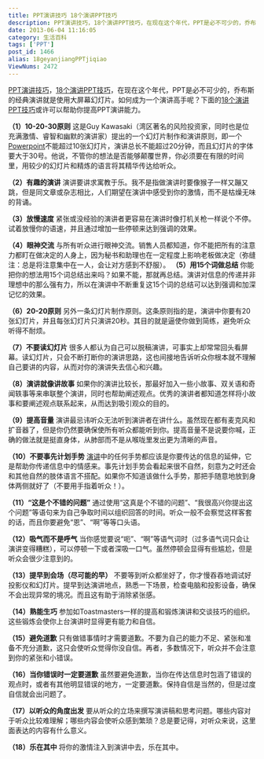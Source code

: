 ```yaml
---
title: PPT演讲技巧 18个演讲PPT技巧
description: PPT演讲技巧，18个演讲PPT技巧，在现在这个年代，PPT是必不可少的，乔布斯的经典演讲就是使用大屏幕幻灯片。如何成为一个演讲高手呢？下面的18个演讲PPT技巧或许可以帮助你提高PPT演讲能力。（1）10-20-30原则这是GuyKawasaki（湾区著名的风险投资家，同时也是位充满激情、睿智和幽默的演讲家）提出的一个幻灯片制作和演讲原则，即一个Powerpoint不能超过10张幻灯片，演
date: 2013-06-04 11:16:05
category: 生活百科
tags: ['PPT']
post_id: 1466
alias: 18geyanjiangPPTjiqiao
ViewNums: 2472
---
```


[PPT演讲技巧](/blog/18geyanjiangpptjiqiao)，[18个演讲PPT技巧](/blog/18geyanjiangpptjiqiao)，在现在这个年代，PPT是必不可少的，乔布斯的经典演讲就是使用大屏幕幻灯片。如何成为一个演讲高手呢？下面的[18个演讲PPT技巧](/blog/18geyanjiangpptjiqiao)或许可以帮助你提高PPT演讲能力。

**（1）10-20-30原则**
这是Guy Kawasaki（湾区著名的风险投资家，同时也是位充满激情、睿智和幽默的演讲家）提出的一个幻灯片制作和演讲原则，即一个[Powerpoint](/blog/18geyanjiangpptjiqiao)不能超过10张幻灯片，演讲总长不能超过20分钟，而且幻灯片的字体要大于30号。他说，不管你的想法是否能够颠覆世界，你必须要在有限的时间里，用较少的幻灯片和精炼的语言将其精华传达给听众。

**（2）有趣的演讲**
演讲要讲求寓教于乐。我不是指做演讲时要像猴子一样又蹦又跳，但是同文章或杂志相比，人们期望在演讲中感受到你的激情，而不是枯燥无味的背诵。

**（3）放慢速度**
紧张或没经验的演讲者更容易在演讲时像打机关枪一样说个不停。试着放慢你的语速，并且通过增加一些停顿来达到强调的效果。

**（4）眼神交流**
与所有听众进行眼神交流。销售人员都知道，你不能把所有的注意力都盯在做决定的人身上，因为秘书和助理也在一定程度上影响老板做决定（弥缝注：总是将注意集中在一人，会让对方感到不舒服）。
 **（5）用15个词做总结**
你能把你的想法用15个词总结出来吗？如果不能，那就再总结。演讲对信息的传递并非理想中的那么强有力，所以在演讲中不断重复这15个词的总结可以达到强调和加深记忆的效果。

**（6）20-20原则**
另外一条幻灯片制作原则。这条原则指的是，演讲中你要有20张幻灯片，并且每张幻灯片只演讲20秒。其目的就是逼使你做到简练，避免听众听得不耐烦。

**（7）不要读幻灯片**
很多人都认为自己可以脱稿演讲，可事实上却常常回头看屏幕。读幻灯片，只会不断打断你的演讲思路，这也间接地告诉听众你根本就不理解自己要讲的内容，从而对你的演讲失去信心和兴趣。

**（8）演讲就像讲故事**
如果你的演讲比较长，那最好加入一些小故事、双关语和奇闻轶事等来串联整个演讲，同时也帮助阐述观点。优秀的演讲者都知道怎样将小故事和要阐述观点联系起来，从而达到吸引观众的目的。

**（9）提高音量**
演讲最忌讳听众无法听到演讲者在讲什么。虽然现在都有麦克风和扩音器了，但是你仍然要确保使所有听众都能听到你。提高音量不是说要你喊，正确的做法就是挺直身体，从肺部而不是从喉咙里发出更为清晰的声音。

**（10）不要事先计划手势**
 [演讲](/blog/18geyanjiangpptjiqiao)中的任何手势都应该是你要传达的信息的延伸，它是帮助你传递信息中的情感来。事先计划手势会看起来很不自然，刻意为之时还会和其他自然的肢体语言不搭配。如果你不知道该做什么手势，那把手随意地放到身体两侧就好了（不要用手指着听众！）。

**（11）“这是个不错的问题”**
通过使用“这真是个不错的问题”、“我很高兴你提出这个问题”等语句来为自己争取时间以组织回答的时间。听众一般不会察觉这样客套的话，而且你要避免“恩”、“啊”等等口头语。

**（12）吸气而不是呼气**
当你感觉要说“呃”、“啊”等语气词时（过多语气词只会让演讲变得糟糕），可以停顿一下或者深吸一口气。虽然停顿会显得有些尴尬，但是听众会很少注意到的。

**（13）提早到会场（尽可能的早）**
不要等到听众都坐好了，你才慢吞吞地调试好投影仪和幻灯片。提早到达演讲地点，熟悉一下场景，检查电脑和投影设备，确保不会出现异常的境况。而且这有助于消除紧张感。

**（14）熟能生巧**
参加如Toastmasters一样的提高和锻炼演讲和交谈技巧的组织。这些锻炼会使你上台演讲时显得更有能力和自信。

**（15）避免道歉**
只有做错事情时才需要道歉。不要为自己的能力不足、紧张和准备不充分道歉，这只会使听众觉得你没自信。再者，多数情况下，听众并不会注意到你的紧张和小错误。

**（16）当你错误时一定要道歉**
虽然要避免道歉，当你在传达信息时包涵了错误的观点时，或者有其他明显错误的地方，一定要道歉。保持自信是当然的，但是过度自信就会出问题了。

**（17）以听众的角度出发**
要从听众的立场来撰写演讲稿和思考问题。哪些内容对于听众比较难理解；哪些内容会使听众感到繁琐？总是要记得，对听众来说，这里面表达的内容有什么意义。

**（18）乐在其中**
将你的激情注入到演讲中去，乐在其中。

